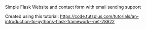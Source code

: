 Simple Flask Website and contact form with email sending support

Created using this tutorial: https://code.tutsplus.com/tutorials/an-introduction-to-pythons-flask-framework--net-28822